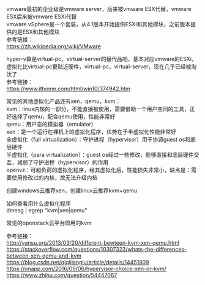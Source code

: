 vmware最初的企业级是vmware server，后来被vmware ESX代替，vmware ESX后来被vmware ESXi代替  
vmware vSphere是一个套装，从4.1版本开始提供ESXi和其他模块，之前版本提供的是ESX和其他模块  
参考链接：  
https://zh.wikipedia.org/wiki/VMware

hyper-v算是virtual-pc，virtual-server的替代品吧，基本对应vmware的ESXi，虚拟化比virtual-pc更贴近硬件，virtual-pc，virtual-server，现在几乎已经被淘汰了  
参考链接：  
https://www.ithome.com/html/win10/374942.htm

常见的其他虚拟化产品还有xen，qemu，kvm：  
kvm：linux内核的一部分，不能直接被使用，需要借助一个用户空间的工具，正好选择了qemu，配合qemu使用，性能非常好  
qemu：用户态的模拟器（emulator）  
xen：是一个运行在裸机上的虚拟化程序，优势在于半虚拟化性能非常好  
全虚拟化（full virtualization）：守护进程（hypervisor）用于协调guest os和底层硬件  
半虚拟化（para virtualization）：guest os经过一些修改，能够直接和底层硬件交互，减弱了守护进程（hypervisor）的作用  
openvz：可超负荷的虚拟化程序，经其虚拟化后，性能损失非常小，缺点是：需要使用修改过的内核，故无法升级内核  

创建windows云推荐xen，创建linux云推荐kvm+qemu  

如何查看用什么虚拟化程序  
dmesg | egrep "kvm|xen|qemu"  

常见的openstack云平台即用的kvm  

参考链接：  
http://yansu.org/2013/03/20/different-bewteen-kvm-xen-qemu.html  
https://stackoverflow.com/questions/10307323/whats-the-differences-between-xen-qemu-and-kvm  
https://blog.csdn.net/qiqijianglu/article/details/14451809  
https://onapp.com/2016/09/06/hypervisor-choice-xen-or-kvm/  
https://www.zhihu.com/question/54447067  
